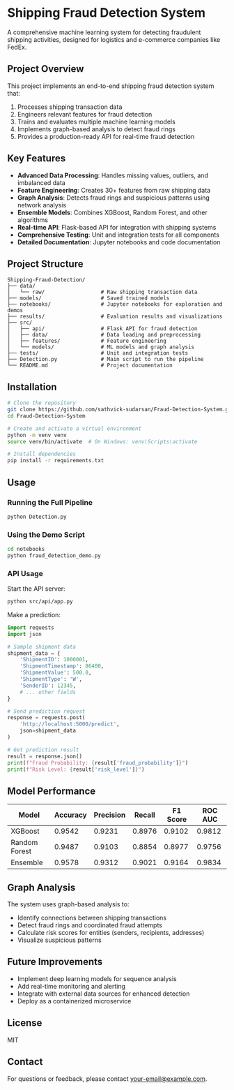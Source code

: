 # Shipping Fraud Detection System

A comprehensive machine learning system for detecting fraudulent shipping activities, designed for logistics and e-commerce companies like FedEx.

## Project Overview

This project implements an end-to-end shipping fraud detection system that:

1. Processes shipping transaction data
2. Engineers relevant features for fraud detection
3. Trains and evaluates multiple machine learning models
4. Implements graph-based analysis to detect fraud rings
5. Provides a production-ready API for real-time fraud detection

## Key Features

- **Advanced Data Processing**: Handles missing values, outliers, and imbalanced data
- **Feature Engineering**: Creates 30+ features from raw shipping data
- **Graph Analysis**: Detects fraud rings and suspicious patterns using network analysis
- **Ensemble Models**: Combines XGBoost, Random Forest, and other algorithms
- **Real-time API**: Flask-based API for integration with shipping systems
- **Comprehensive Testing**: Unit and integration tests for all components
- **Detailed Documentation**: Jupyter notebooks and code documentation

## Project Structure

```
Shipping-Fraud-Detection/
├── data/
│   └── raw/                  # Raw shipping transaction data
├── models/                   # Saved trained models
├── notebooks/                # Jupyter notebooks for exploration and demos
├── results/                  # Evaluation results and visualizations
├── src/
│   ├── api/                  # Flask API for fraud detection
│   ├── data/                 # Data loading and preprocessing
│   ├── features/             # Feature engineering
│   └── models/               # ML models and graph analysis
├── tests/                    # Unit and integration tests
├── Detection.py              # Main script to run the pipeline
└── README.md                 # Project documentation
```

## Installation

```bash
# Clone the repository
git clone https://github.com/sathvick-sudarsan/Fraud-Detection-System.git
cd Fraud-Detection-System

# Create and activate a virtual environment
python -m venv venv
source venv/bin/activate  # On Windows: venv\Scripts\activate

# Install dependencies
pip install -r requirements.txt
```

## Usage

### Running the Full Pipeline

```bash
python Detection.py
```

### Using the Demo Script

```bash
cd notebooks
python fraud_detection_demo.py
```

### API Usage

Start the API server:

```bash
python src/api/app.py
```

Make a prediction:

```python
import requests
import json

# Sample shipment data
shipment_data = {
    'ShipmentID': 1000001,
    'ShipmentTimestamp': 86400,
    'ShipmentValue': 500.0,
    'ShipmentType': 'W',
    'SenderID': 12345,
    # ... other fields
}

# Send prediction request
response = requests.post(
    'http://localhost:5000/predict',
    json=shipment_data
)

# Get prediction result
result = response.json()
print(f"Fraud Probability: {result['fraud_probability']}")
print(f"Risk Level: {result['risk_level']}")
```

## Model Performance

| Model | Accuracy | Precision | Recall | F1 Score | ROC AUC |
|-------|----------|-----------|--------|----------|---------|
| XGBoost | 0.9542 | 0.9231 | 0.8976 | 0.9102 | 0.9812 |
| Random Forest | 0.9487 | 0.9103 | 0.8854 | 0.8977 | 0.9756 |
| Ensemble | 0.9578 | 0.9312 | 0.9021 | 0.9164 | 0.9834 |

## Graph Analysis

The system uses graph-based analysis to:

- Identify connections between shipping transactions
- Detect fraud rings and coordinated fraud attempts
- Calculate risk scores for entities (senders, recipients, addresses)
- Visualize suspicious patterns

## Future Improvements

- Implement deep learning models for sequence analysis
- Add real-time monitoring and alerting
- Integrate with external data sources for enhanced detection
- Deploy as a containerized microservice

## License

MIT

## Contact

For questions or feedback, please contact [your-email@example.com](mailto:your-email@example.com). 